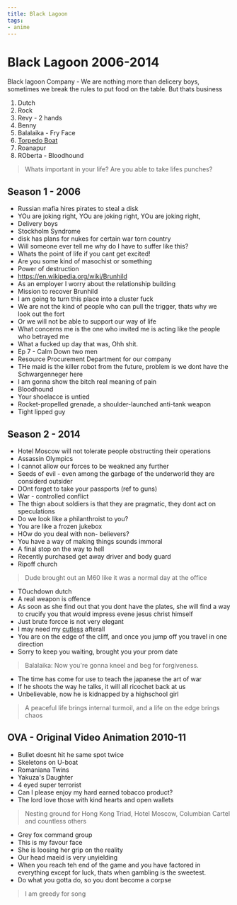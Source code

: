 ```yaml
---
title: Black Lagoon
tags:
- anime
---
```


# Black Lagoon 2006-2014

<TagLinks />

Black lagoon Company - We are nothing more than delicery boys, sometimes we break the rules to
put food on the table. But thats business

1. Dutch
2. Rock
3. Revy - 2 hands
4. Benny
5. Balalaika - Fry Face
6. [Torpedo Boat](https://en.wikipedia.org/wiki/Torpedo_boat)
7. Roanapur
8. ROberta - Bloodhound

> Whats important in your life? Are you able to take lifes punches?

## Season 1 - 2006

* Russian mafia hires pirates to steal a disk
* YOu are joking right, YOu are joking right, YOu are joking right,
* Delivery boys
* Stockholm Syndrome
* disk has plans for nukes for certain war torn country
* Will someone ever tell me why do I have to suffer like this?
* Whats the point of life if you cant get excited!
* Are you some kind of masochist or something
* Power of destruction
* https://en.wikipedia.org/wiki/Brunhild
* As an employer I worry about the relationship building
* Mission to recover Brunhild
* I am going to turn this place into a cluster fuck
* We are not the kind of people who can pull the trigger, thats why we look out the fort
* Or we will not be able to support our way of life
* What concerns me is the one who invited me is acting like the people who betrayed me
* What a fucked up day that was, Ohh shit.
* Ep 7 - Calm Down two men
* Resource Procurement Department for our company
* THe maid is the killer robot from the future, problem is we dont have the Schwargenneger here
* I am gonna show the bitch real meaning of pain
* Bloodhound
* Your shoelacce is untied
* Rocket-propelled grenade, a shoulder-launched anti-tank weapon
* Tight lipped guy

## Season 2 - 2014

* Hotel Moscow will not tolerate people obstructing their operations
* Assassin Olympics
* I cannot allow our forces to be weakned any further
* Seeds of evil - even among the garbage of the underworld they are considerd outsider
* DOnt forget to take your passports (ref to guns)
* War - controlled conflict
* The thign about soldiers is that they are pragmatic, they dont act on speculations
* Do we look like a philanthroist to you?
* You are like a frozen jukebox
* HOw do you deal with non- believers?
* You have a way of making things sounds immoral
* A final stop on the way to hell
* Recently purchased get away driver and body guard
* Ripoff church

> Dude brought out an M60 like it was a normal day at the office

* TOuchdown dutch
* A real weapon is offence
* As soon as she find out that you dont have the plates, she will find a way to crucify you that would impress evene  jesus christ himself
* Just brute forcce is not very elegant
* I may need my [cutless](https://en.wikipedia.org/wiki/Cutlass) afterall
* You are on the edge of the cliff, and once you jump off you travel in one direction
* Sorry to keep you waiting, brought you your prom date

> Balalaika: Now you're gonna kneel and beg for forgiveness.

* The time has come for use to teach the japanese the art of war
* If he shoots the way he talks, it will all ricochet back at us
* Unbelievable, now he is kidnapped by a highschool girl

> A peaceful life brings internal turmoil, and a life on the edge brings chaos

## OVA - Original Video Animation 2010-11

* Bullet doesnt hit he same spot twice
* Skeletons on U-boat
* Romaniana Twins
* Yakuza's Daughter
* 4 eyed super terrorist
* Can I please enjoy my hard earned tobacco product?
* The lord love those with kind hearts and open wallets

> Nesting ground for Hong Kong Triad, Hotel Moscow, Columbian Cartel and countless others

* Grey fox command group
* This is my favour face
* She is loosing her grip on the reality
* Our head maeid is very unyielding
* When you reach teh end of the game and you have factored in everything except for luck, thats when gambling is the sweetest.
* Do what you gotta do, so you dont become a corpse

> I am greedy for song

<Footer />
